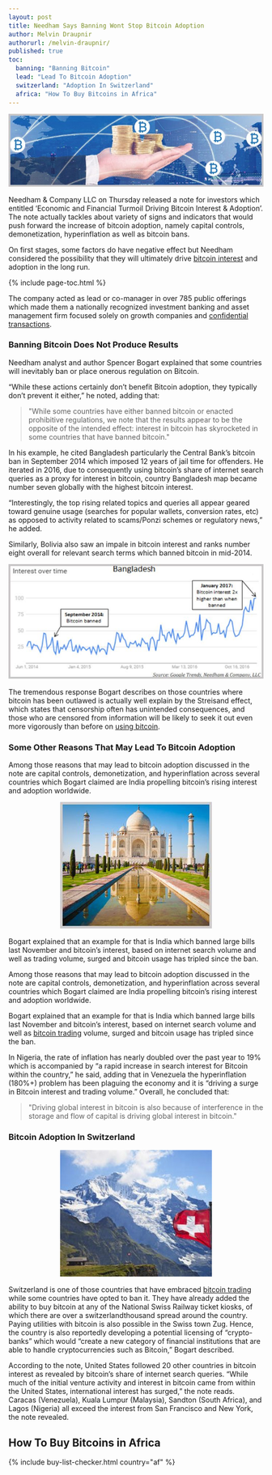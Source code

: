 ```yaml
---
layout: post
title: Needham Says Banning Wont Stop Bitcoin Adoption
author: Melvin Draupnir
authorurl: /melvin-draupnir/
published: true
toc:
  banning: "Banning Bitcoin"
  lead: "Lead To Bitcoin Adoption"
  switzerland: "Adoption In Switzerland"
  africa: "How To Buy Bitcoins in Africa"
---
```


<center><img src="/images/banning-wont-stop-bitcoin-adoption/adoption-worldwide.jpg" alt="adoption worldwide" /></center>

<p>Needham & Company LLC on Thursday released a note for investors which entitled ‘Economic and Financial Turmoil Driving Bitcoin Interest & Adoption’. The note actually tackles about variety of signs and indicators that would push forward the increase of bitcoin adoption, namely capital controls, demonetization, hyperinflation as well as bitcoin bans.
<p>On first stages, some factors do have negative effect but Needham considered the possibility that they will ultimately drive <a href="/rich-famous-bitcoin/">bitcoin interest</a> and adoption in the long run.</p>
{% include page-toc.html %}
<p>The company acted as lead or co-manager in over 785 public offerings which made them a nationally recognized investment banking and asset management firm focused solely on growth companies and <a href="/confidential-transactions/">confidential transactions</a>.</p>

<h3 id="banning">Banning Bitcoin Does Not Produce Results</h3>

<p>Needham analyst and author Spencer Bogart explained that some countries will inevitably ban or place onerous regulation on Bitcoin.</p>

<p>“While these actions certainly don’t benefit Bitcoin adoption, they typically don’t prevent it either,” he noted, adding that:</p>

<blockquote>"While some countries have either banned bitcoin or enacted prohibitive regulations, we note that the results appear to be the opposite of the intended effect: interest in bitcoin has skyrocketed in some countries that have banned bitcoin."</blockquote>

<p>In his example, he cited Bangladesh particularly the Central Bank’s bitcoin ban in September 2014 which imposed 12 years of jail time for offenders. He iterated in 2016, due to consequently using bitcoin’s share of internet search queries as a proxy for interest in bitcoin, country Bangladesh map became number seven globally with the highest bitcoin interest.</p>

<p>“Interestingly, the top rising related topics and queries all appear geared toward genuine usage (searches for popular wallets, conversion rates, etc) as opposed to activity related to scams/Ponzi schemes or regulatory news,” he added.</p>

<p>Similarly, Bolivia also saw an impale in bitcoin interest and ranks number eight overall for relevant search terms which banned bitcoin in mid-2014.</p>

<center><img src="/images/banning-wont-stop-bitcoin-adoption/bangladesh-highest-bitcoin-interest.jpg" alt="bangladesh-highest-bitcoin-interest" /></center>

<p>The tremendous response Bogart describes on those countries where bitcoin has been outlawed is actually well explain by the Streisand effect, which states that censorship often has unintended consequences, and those who are censored from information will be likely to seek it out even more vigorously than before on <a href="/why-use-bitcoin/">using bitcoin</a>.</p>

<h3 id="lead">Some Other Reasons That May Lead To Bitcoin Adoption</h3>

<p>Among those reasons that may lead to bitcoin adoption discussed  in the note are capital controls, demonetization, and hyperinflation across several countries which Bogart claimed are  India propelling bitcoin’s rising interest and adoption worldwide.</p>

<center><img src="/images/banning-wont-stop-bitcoin-adoption/india-bitcoin-adoption.jpg" alt="india bitcoin adoption" /></center>

<p>Bogart explained that an example for that is India which banned large bills last November and bitcoin’s interest, based on internet search volume and well as trading volume, surged and bitcoin usage has tripled since the ban.</p>

<p>Among those reasons that may lead to bitcoin adoption discussed in the note are capital controls, demonetization, and hyperinflation across several countries which Bogart claimed are India propelling bitcoin’s rising interest and adoption worldwide.</p>

<p>Bogart explained that an example for that is India which banned large bills last November and bitcoin’s interest, based on internet search volume and well as <a href="/bitcoin-trading-with-binary-options/">bitcoin trading</a> volume, surged and bitcoin usage has tripled since the ban.</p>

<p>In Nigeria, the rate of inflation has nearly doubled over the past year to 19% which is accompanied by “a rapid increase in search interest for Bitcoin within the country,” he said, adding that in Venezuela the hyperinflation (180%+) problem has been plaguing the economy and it is “driving a surge in Bitcoin interest and trading volume.” Overall, he concluded that:</p>

<blockquote>"Driving global interest in bitcoin is also because of interference in the storage and flow of capital is driving global interest in bitcoin."</blockquote>

<h3 id="switzerland">Bitcoin Adoption In Switzerland</h3>

<center><img src="/images/banning-wont-stop-bitcoin-adoption/switzerland-bitcoin-adoption.jpg" alt="switzerland-bitcoin-adoption" /></center>
<p>Switzerland is one of those countries that have embraced <a href="/bitcoin-trading/">bitcoin trading</a>  while some countries have opted to ban it. They have already added the ability to buy bitcoin at any of the National Swiss Railway ticket kiosks, of which there are over a switzerlandthousand spread around the country. Paying utilities with bitcoin is also possible in the Swiss town Zug. Hence, the country is also reportedly developing a potential licensing of “crypto-banks” which would “create a new category of financial institutions that are able to handle cryptocurrencies such as Bitcoin,” Bogart described.</p>

<p>According to the note, United States followed 20 other countries in bitcoin interest as revealed by bitcoin’s share of internet search queries. “While much of the initial venture activity and interest in bitcoin came from within the United States, international interest has surged,” the note reads. Caracas (Venezuela), Kuala Lumpur (Malaysia), Sandton (South Africa), and Lagos (Nigeria) all exceed the interest from San Francisco and New York, the note revealed.</p>

<h2 id="africa">How To Buy Bitcoins in Africa</h2>
{% include buy-list-checker.html country="af" %}
